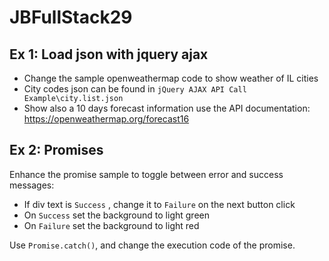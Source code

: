 # JBFullStack29

## Ex 1: Load json with jquery ajax

- Change the sample openweathermap code to show weather of IL cities 
- City codes json can be found in `jQuery AJAX API Call Example\city.list.json`
- Show also a 10 days forecast information use the API documentation: https://openweathermap.org/forecast16


## Ex 2: Promises

Enhance the promise sample to toggle between error and success messages:

- If div text is `Success` , change it to `Failure` on the next button click
- On `Success` set the background to light green
- On `Failure` set the background to light red

Use `Promise.catch()`, and change the execution code of the promise.


